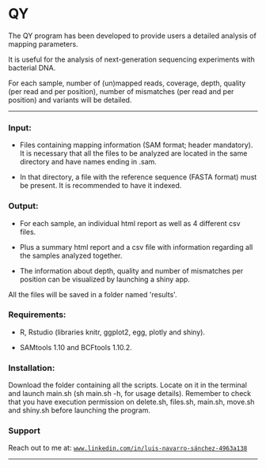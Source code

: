 # QY

The QY program has been developed to provide users a detailed analysis of mapping parameters.

It is useful for the analysis of next-generation sequencing experiments with bacterial DNA.

For each sample, number of (un)mapped reads, coverage, depth, quality (per read and per position), number of mismatches (per read and per position) and variants will be detailed.


---
### Input:

- Files containing mapping information (SAM format; header mandatory). 
It is necessary that all the files to be analyzed are located in the same directory and have names ending in .sam.

- In that directory, a file with the reference sequence (FASTA format) must be present. It is recommended to have it indexed.



### Output:

- For each sample, an individual html report as well as 4 different csv files.

- Plus a summary html report and a csv file with information regarding all the samples analyzed together.

- The information about depth, quality and number of mismatches per position can be visualized by launching a shiny app.

All the files will be saved in a folder named 'results'.

### Requirements:
- R, Rstudio (libraries knitr, ggplot2, egg, plotly and shiny).

- SAMtools 1.10 and BCFtools 1.10.2.



### Installation:
Download the folder containing all the scripts. Locate on it in the terminal and launch main.sh (sh main.sh -h, for usage details).
Remember to check that you have execution permission on delete.sh, files.sh, main.sh, move.sh and shiny.sh before launching the program.



### Support

Reach out to me at: <a href="http://www.linkedin.com/in/luis-navarro-sánchez-4963a138" target="_blank">`www.linkedin.com/in/luis-navarro-sánchez-4963a138`</a>

---
